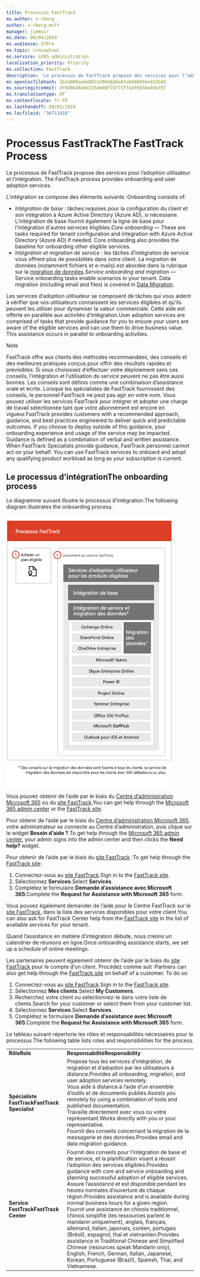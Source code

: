 ```yaml
---
title: Processus FastTrack
ms.author: v-rberg
author: v-rberg-msft
manager: jimmuir
ms.date: 09/04/2019
ms.audience: ITPro
ms.topic: conceptual
ms.service: o365-administration
localization_priority: Priority
ms.collection: FastTrack
description: 'Le processus de FastTrack propose des services pour l’adoption utilisateur et l’intégration. '
ms.openlocfilehash: 2b2e806aebdd831d94a64be65abbb0b56e922b45
ms.sourcegitcommit: df949b40ade215de00f74771ffadf0d3be0de797
ms.translationtype: HT
ms.contentlocale: fr-FR
ms.lasthandoff: 09/03/2019
ms.locfileid: "36711418"
---
```

# <a name="the-fasttrack-process"></a><span data-ttu-id="14db5-103">Processus FastTrack</span><span class="sxs-lookup"><span data-stu-id="14db5-103">The FastTrack Process</span></span>

<span data-ttu-id="14db5-104">Le processus de FastTrack propose des services pour l’adoption utilisateur et l’intégration. </span><span class="sxs-lookup"><span data-stu-id="14db5-104">The FastTrack process provides onboarding and user adoption services.</span></span> 
  
<span data-ttu-id="14db5-105">L’intégration se compose des éléments suivants :</span><span class="sxs-lookup"><span data-stu-id="14db5-105">Onboarding consists of:</span></span>
  
- <span data-ttu-id="14db5-p101">*Intégration de base* : tâches requises pour la configuration du client et son intégration à Azure Active Directory (Azure AD), si nécessaire. L'intégration de base fournit également la ligne de base pour l'intégration d'autres services éligibles.</span><span class="sxs-lookup"><span data-stu-id="14db5-p101">*Core onboarding* — These are tasks required for tenant configuration and integration with Azure Active Directory (Azure AD) if needed. Core onboarding also provides the baseline for onboarding other eligible services.</span></span> 
- <span data-ttu-id="14db5-p102">*Intégration et migration de service* : les tâches d’intégration de service vous offrent plus de possibilités dans votre client. La migration de données (notamment fichiers et e-mails) est abordée dans la rubrique sur la [migration de données](O365-data-migration.md).</span><span class="sxs-lookup"><span data-stu-id="14db5-p102">*Service onboarding and migration* — Service onboarding tasks enable scenarios in your tenant. Data migration (including email and files) is covered in [Data Migration](O365-data-migration.md).</span></span> 
    
<span data-ttu-id="14db5-p103">Les services d’adoption utilisateur se composent de tâches qui vous aident à vérifier que vos utilisateurs connaissent les services éligibles et qu’ils peuvent les utiliser pour dynamiser la valeur commerciale. Cette aide est offerte en parallèle aux activités d’intégration.</span><span class="sxs-lookup"><span data-stu-id="14db5-p103">User adoption services are comprised of tasks that provide guidance for you to ensure your users are aware of the eligible services and can use them to drive business value. This assistance occurs in parallel to onboarding activities.</span></span>
  
> [!NOTE]
> <span data-ttu-id="14db5-p104">FastTrack offre aux clients des méthodes recommandées, des conseils et des meilleures pratiques conçus pour offrir des résultats rapides et prévisibles. Si vous choisissez d’effectuer votre déploiement sans ces conseils, l’intégration et l’utilisation du service peuvent ne pas être aussi bonnes. Les conseils sont définis comme une combinaison d’assistance orale et écrite. Lorsque les spécialistes de FastTrack fournissent des conseils, le personnel FastTrack ne peut pas agir en votre nom. Vous pouvez utiliser les services FastTrack pour intégrer et adopter une charge de travail sélectionnée tant que votre abonnement est encore en vigueur.</span><span class="sxs-lookup"><span data-stu-id="14db5-p104">FastTrack provides customers with a recommended approach, guidance, and best practices engineered to deliver quick and predictable outcomes. If you choose to deploy outside of this guidance, your onboarding experience and usage of the service may be impacted. Guidance is defined as a combination of verbal and written assistance. When FastTrack Specialists provide guidance, FastTrack personnel cannot act on your behalf. You can use FastTrack services to onboard and adopt any qualifying product workload as long as your subscription is current.</span></span> 
  
## <a name="the-onboarding-process"></a><span data-ttu-id="14db5-117">Le processus d’intégration</span><span class="sxs-lookup"><span data-stu-id="14db5-117">The onboarding process</span></span>

<span data-ttu-id="14db5-118">Le diagramme suivant illustre le processus d’intégration.</span><span class="sxs-lookup"><span data-stu-id="14db5-118">The following diagram illustrates the onboarding process.</span></span>
  
![Chronologie pour l’utilisation du service d’intégration](media/O365-Onboarding-Timeline.png)
  
<span data-ttu-id="14db5-120">Vous pouvez obtenir de l’aide par le biais du [Centre d’administration Microsoft 365](https://go.microsoft.com/fwlink/?linkid=2032704) ou du [site FastTrack](https://go.microsoft.com/fwlink/?linkid=780698).</span><span class="sxs-lookup"><span data-stu-id="14db5-120">You can get help through the [Microsoft 365 admin center](https://go.microsoft.com/fwlink/?linkid=2032704) or the [FastTrack site](https://go.microsoft.com/fwlink/?linkid=780698).</span></span> 

<span data-ttu-id="14db5-121">Pour obtenir de l’aide par le biais du [Centre d’administration Microsoft 365](https://go.microsoft.com/fwlink/?linkid=2032704), votre administrateur se connecte au Centre d’administration, puis clique sur le widget **Besoin d’aide ?**.</span><span class="sxs-lookup"><span data-stu-id="14db5-121">To get help through the [Microsoft 365 admin center](https://go.microsoft.com/fwlink/?linkid=2032704), your admin signs into the admin center and then clicks the **Need help?** widget.</span></span> 

<span data-ttu-id="14db5-122">Pour obtenir de l’aide par le biais du [site FastTrack](https://go.microsoft.com/fwlink/?linkid=780698) :</span><span class="sxs-lookup"><span data-stu-id="14db5-122">To get help through the [FastTrack site](https://go.microsoft.com/fwlink/?linkid=780698):</span></span> 
1.  <span data-ttu-id="14db5-123">Connectez-vous au [site FastTrack](https://go.microsoft.com/fwlink/?linkid=780698).</span><span class="sxs-lookup"><span data-stu-id="14db5-123">Sign in to the [FastTrack site](https://go.microsoft.com/fwlink/?linkid=780698).</span></span> 
2.  <span data-ttu-id="14db5-124">Sélectionnez **Services**.</span><span class="sxs-lookup"><span data-stu-id="14db5-124">Select **Services**.</span></span>
3.  <span data-ttu-id="14db5-125">Complétez le formulaire **Demande d’assistance avec Microsoft 365**.</span><span class="sxs-lookup"><span data-stu-id="14db5-125">Complete the **Request for Assistance with Microsoft 365** form.</span></span> 
  
 <span data-ttu-id="14db5-126">Vous pouvez également demander de l’aide pour le Centre FastTrack sur le [site FastTrack](https://go.microsoft.com/fwlink/?linkid=780698), dans la liste des services disponibles pour votre client.</span><span class="sxs-lookup"><span data-stu-id="14db5-126">You can also ask for FastTrack Center help from the [FastTrack site](https://go.microsoft.com/fwlink/?linkid=780698) in the list of available services for your tenant.</span></span> 
    
 <span data-ttu-id="14db5-127">Quand l’assistance en matière d’intégration débute, nous créons un calendrier de réunions en ligne.</span><span class="sxs-lookup"><span data-stu-id="14db5-127">Once onboarding assistance starts, we set up a schedule of online meetings.</span></span>
    
<span data-ttu-id="14db5-p105">Les partenaires peuvent également obtenir de l’aide par le biais du [site FastTrack](https://go.microsoft.com/fwlink/?linkid=780698) pour le compte d’un client. Procédez comme suit :</span><span class="sxs-lookup"><span data-stu-id="14db5-p105">Partners can also get help through the [FastTrack site](https://go.microsoft.com/fwlink/?linkid=780698) on behalf of a customer. To do so:</span></span>
1.  <span data-ttu-id="14db5-130">Connectez-vous au [site FastTrack](https://go.microsoft.com/fwlink/?linkid=780698).</span><span class="sxs-lookup"><span data-stu-id="14db5-130">Sign in to the [FastTrack site](https://go.microsoft.com/fwlink/?linkid=780698).</span></span> 
2.  <span data-ttu-id="14db5-131">Sélectionnez **Mes clients**.</span><span class="sxs-lookup"><span data-stu-id="14db5-131">Select **My Customers**.</span></span>
3.  <span data-ttu-id="14db5-132">Recherchez votre client ou sélectionnez-le dans votre liste de clients.</span><span class="sxs-lookup"><span data-stu-id="14db5-132">Search for your customer or select them from your customer list.</span></span>
4.  <span data-ttu-id="14db5-133">Sélectionnez **Services**.</span><span class="sxs-lookup"><span data-stu-id="14db5-133">Select **Services**.</span></span>
5.  <span data-ttu-id="14db5-134">Complétez le formulaire **Demande d’assistance avec Microsoft 365**.</span><span class="sxs-lookup"><span data-stu-id="14db5-134">Complete the **Request for Assistance with Microsoft 365** form.</span></span> 

<span data-ttu-id="14db5-135">Le tableau suivant répertorie les rôles et responsabilités nécessaires pour le processus.</span><span class="sxs-lookup"><span data-stu-id="14db5-135">The following table lists roles and responsibilities for the process.</span></span>
    
|||
|:-----|:-----|
|<span data-ttu-id="14db5-136">**Rôle**</span><span class="sxs-lookup"><span data-stu-id="14db5-136">**Role**</span></span> <br/> |<span data-ttu-id="14db5-137">**Responsabilité**</span><span class="sxs-lookup"><span data-stu-id="14db5-137">**Responsibility**</span></span> <br/> |
|<span data-ttu-id="14db5-138">**Spécialiste FastTrack**</span><span class="sxs-lookup"><span data-stu-id="14db5-138">**FastTrack Specialist**</span></span> <br/> |<span data-ttu-id="14db5-139">Propose tous les services d’intégration, de migration et d’adoption par les utilisateurs à distance.</span><span class="sxs-lookup"><span data-stu-id="14db5-139">Provides all onboarding, migration, and user adoption services remotely.</span></span>  <br/> <span data-ttu-id="14db5-140">Vous aide à distance à l’aide d’un ensemble d’outils et de documents publiés.</span><span class="sxs-lookup"><span data-stu-id="14db5-140">Assists you remotely by using a combination of tools and published documentation.</span></span> <br/> <span data-ttu-id="14db5-141">Travaille directement avec vous ou votre représentant.</span><span class="sxs-lookup"><span data-stu-id="14db5-141">Works directly with you or your representative.</span></span> <br/> <span data-ttu-id="14db5-142">Fournit des conseils concernant la migration de la messagerie et des données.</span><span class="sxs-lookup"><span data-stu-id="14db5-142">Provides email and data migration guidance.</span></span>|
|<span data-ttu-id="14db5-143">**Service FastTrack**</span><span class="sxs-lookup"><span data-stu-id="14db5-143">**FastTrack Center**</span></span>  <br/> |<span data-ttu-id="14db5-144">Fournit des conseils pour l’intégration de base et de service, et la planification visant à réussir l’adoption des services éligibles.</span><span class="sxs-lookup"><span data-stu-id="14db5-144">Provides guidance with core and service onboarding and planning successful adoption of eligible services.</span></span>  <br/> <span data-ttu-id="14db5-145">Assure l’assistance et est disponible pendant les heures normales d’ouverture de chaque région.</span><span class="sxs-lookup"><span data-stu-id="14db5-145">Provides assistance and is available during normal business hours for a given region.</span></span> <br/> <span data-ttu-id="14db5-146">Fournit une assistance en chinois traditionnel, chinois simplifié (les ressources parlent le mandarin uniquement), anglais, français, allemand, italien, japonais, coréen, portugais (Brésil), espagnol, thaï et vietnamien.</span><span class="sxs-lookup"><span data-stu-id="14db5-146">Provides assistance in Traditional Chinese and Simplified Chinese (resources speak Mandarin only), English, French, German, Italian, Japanese, Korean, Portuguese (Brazil), Spanish, Thai, and Vietnamese.</span></span>|


  

